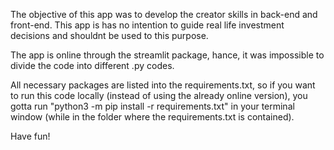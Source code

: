 The objective of this app was to develop the creator skills in back-end and front-end.
This app is has no intention to guide real life investment decisions and shouldnt be used to this purpose.

The app is online through the streamlit package, hance, it was impossible to divide the code into different .py codes.

All necessary packages are listed into the requirements.txt, so if you want to run this code locally (instead of using the already online version), you gotta run "python3 -m pip install -r requirements.txt" in your terminal window (while in the folder where the requirements.txt is contained).

Have fun!